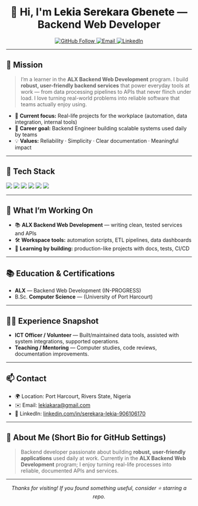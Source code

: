 # <div align="center">👋 Hi, I'm <span style="font-weight:800;">Lekia Serekara Gbenete</span> — Backend Web Developer</div>

<p align="center">
  <a href="https://github.com/lekiakara">
    <img src="https://img.shields.io/badge/GitHub-Follow-181717?logo=github" alt="GitHub Follow"/>
  </a>
  <a href="mailto:YOUR.EMAIL@EXAMPLE.COM">
    <img src="https://img.shields.io/badge/Email-Contact-informational?logo=gmail" alt="Email"/>
  </a>
  <a href="https://linkedin.com/in/serekara-lekia-906106170">
    <img src="https://img.shields.io/badge/LinkedIn-Connect-0A66C2?logo=linkedin&logoColor=white" alt="LinkedIn"/>
  </a>
</p>

---

## 🚀 Mission

> I’m a learner in the **ALX Backend Web Development** program. I build **robust, user-friendly backend services** that power everyday tools at work — from data processing pipelines to APIs that never flinch under load. I love turning real-world problems into reliable software that teams actually enjoy using.

* 🔭 **Current focus:** Real-life projects for the workplace (automation, data integration, internal tools)
* 🎯 **Career goal:** Backend Engineer building scalable systems used daily by teams
* 💡 **Values:** Reliability · Simplicity · Clear documentation · Meaningful impact

---

## 🧰 Tech Stack

<p>
  <img src="https://img.shields.io/badge/Python-3776AB?logo=python&logoColor=white"/> 
  <img src="https://img.shields.io/badge/Django-092E20?logo=django&logoColor=white"/>
  <img src="https://img.shields.io/badge/MySQL-4479A1?logo=mysql&logoColor=white"/>
  <img src="https://img.shields.io/badge/JavaScript-F7DF1E?logo=javascript&logoColor=black"/>
  <img src="https://img.shields.io/badge/Git-F05032?logo=git&logoColor=white"/>
  <img src="https://img.shields.io/badge/GitHub_Actions-2088FF?logo=githubactions&logoColor=white"/>
</p>

---

## 🧭 What I’m Working On

* 📚 **ALX Backend Web Development** — writing clean, tested services and APIs
* 🛠️ **Workspace tools:** automation scripts, ETL pipelines, data dashboards
* 🧪 **Learning by building:** production-like projects with docs, tests, CI/CD

---

## 📚 Education & Certifications

* **ALX** — Backend Web Development (IN-PROGRESS)
* B.Sc. **Computer Science** — (University of Port Harcourt)

---

## 🧑‍💻 Experience Snapshot

* **ICT Officer / Volunteer** — Built/maintained data tools, assisted with system integrations, supported operations.
* **Teaching / Mentoring** — Computer studies, code reviews, documentation improvements.

---

## 📫 Contact

* 🌍 Location: Port Harcourt, Rivers State, Nigeria
* ✉️ Email: lekiakara@gmail.com
* 💼 LinkedIn: <a href="https://linkedin.com/in/serekara-lekia-906106170">linkedin.com/in/serekara-lekia-906106170</a>

---

## 💬 About Me (Short Bio for GitHub Settings)

> Backend developer passionate about building **robust, user-friendly applications** used daily at work. Currently in the **ALX Backend Web Development** program; I enjoy turning real-life processes into reliable, documented APIs and services.

---

<p align="center">
  <i>Thanks for visiting! If you found something useful, consider ⭐️ starring a repo.</i>
</p>
